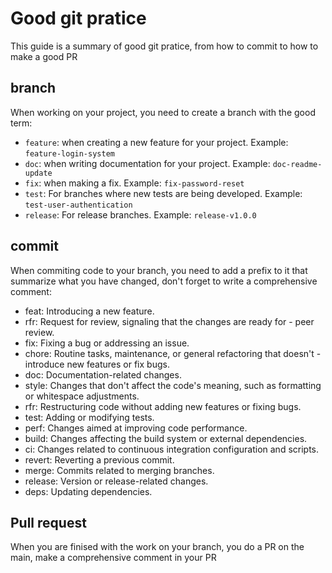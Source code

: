 # Good git pratice

This guide is a summary of good git pratice, from how to commit to how to make a good PR

## branch

When working on your project, you need to create a branch with the good term:

- `feature`:      when creating a new feature for your project. Example: `feature-login-system`
- `doc`:          when writing documentation for your project. Example: `doc-readme-update`
- `fix`:          when making a fix. Example: `fix-password-reset`
- `test`:         For branches where new tests are being developed. Example: `test-user-authentication`
- `release`:      For release branches. Example: `release-v1.0.0`

## commit

When commiting code to your branch, you need to add a prefix to it that summarize what you have changed, don't forget to write a comprehensive comment:

- feat:       Introducing a new feature.
- rfr:        Request for review, signaling that the changes are ready for  - peer review.
- fix:        Fixing a bug or addressing an issue.
- chore:      Routine tasks, maintenance, or general refactoring that doesn't  - introduce new features or fix bugs.
- doc:        Documentation-related changes.
- style:      Changes that don't affect the code's meaning, such as formatting or whitespace adjustments.
- rfr:        Restructuring code without adding new features or fixing bugs.
- test:       Adding or modifying tests.
- perf:       Changes aimed at improving code performance.
- build:      Changes affecting the build system or external dependencies.
- ci:         Changes related to continuous integration configuration and scripts.
- revert:     Reverting a previous commit.
- merge:      Commits related to merging branches.
- release:    Version or release-related changes.
- deps:       Updating dependencies.

## Pull request

When you are finised with the work on your branch, you do a PR on the main, make a comprehensive comment in your PR
